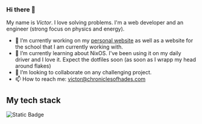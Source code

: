 ### Hi there 👋

<!--
**zomvie-break/zomvie-break** is a ✨ _special_ ✨ repository because its `README.md` (this file) appears on your GitHub profile.

Here are some ideas to get you started:

- 🔭 I’m currently working on ...
- 🌱 I’m currently learning ...
- 👯 I’m looking to collaborate on ...
- 🤔 I’m looking for help with ...
- 💬 Ask me about ...
- 📫 How to reach me: ...
- 😄 Pronouns: ...
- ⚡ Fun fact: ...
-->

My name is _Victor_. I love solving problems. I'm  a web developer and an engineer (strong focus on physics and energy).

- 🔭 I’m currently working on my [personal website](https://chroniclesofhades.com) as well as a website for the school that I am currently working with. 
- 🌱 I’m currently learning about NixOS. I've been using it on my daily driver and I love it. Expect the dotfiles soon (as soon as I wrapp my head around flakes)
- 👯 I’m looking to collaborate on any challenging project. 
- 📫 How to reach me: victor@chroniclesofhades.com

## My tech stack

![Static Badge](https://img.shields.io/badge/python-lightgrey?style=for-the-badge&logo=python&logoColor=navyblue)
